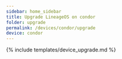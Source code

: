 ```yaml
---
sidebar: home_sidebar
title: Upgrade LineageOS on condor
folder: upgrade
permalink: /devices/condor/upgrade
device: condor
---
```

{% include templates/device_upgrade.md %}
